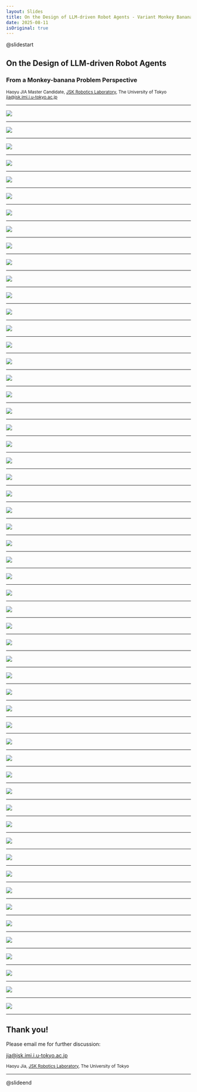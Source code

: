 ```yaml
---
layout: Slides
title: On the Design of LLM-driven Robot Agents - Variant Monkey Banana Problems
date: 2025-08-11
isOriginal: true
---
```


@slidestart

## On the Design of LLM-driven Robot Agents

### From a Monkey-banana Problem Perspective

<small>
Haoyu JIA
Master Candidate, <a href="http://www.jsk.t.u-tokyo.ac.jp/" target="_blank">JSK Robotics Laboratory</a>, The University of Tokyo <br/>
<a href="mailto://jia@jsk.imi.i.u-tokyo.ac.jp">jia@jsk.imi.i.u-tokyo.ac.jp</a>
</small>

---

<img style="max-width: 100%; max-height: 100%;" src="http://localhost:8080/assets/images/slides/variant-monkey-banana-problems/Slide_2.PNG" >

---

<img style="max-width: 100%; max-height: 100%;" src="http://localhost:8080/assets/images/slides/variant-monkey-banana-problems/Slide_3.PNG" >

---

<img style="max-width: 100%; max-height: 100%;" src="http://localhost:8080/assets/images/slides/variant-monkey-banana-problems/Slide_4.PNG" >

---

<img style="max-width: 100%; max-height: 100%;" src="http://localhost:8080/assets/images/slides/variant-monkey-banana-problems/Slide_5.PNG" >

---

<img style="max-width: 100%; max-height: 100%;" src="http://localhost:8080/assets/images/slides/variant-monkey-banana-problems/Slide_6.PNG" >

---

<img style="max-width: 100%; max-height: 100%;" src="http://localhost:8080/assets/images/slides/variant-monkey-banana-problems/Slide_7.PNG" >

---

<img style="max-width: 100%; max-height: 100%;" src="http://localhost:8080/assets/images/slides/variant-monkey-banana-problems/Slide_8.PNG" >

---

<img style="max-width: 100%; max-height: 100%;" src="http://localhost:8080/assets/images/slides/variant-monkey-banana-problems/Slide_9.PNG" >

---

<img style="max-width: 100%; max-height: 100%;" src="http://localhost:8080/assets/images/slides/variant-monkey-banana-problems/Slide_10.PNG" >

---

<img style="max-width: 100%; max-height: 100%;" src="http://localhost:8080/assets/images/slides/variant-monkey-banana-problems/Slide_11.PNG" >

---

<img style="max-width: 100%; max-height: 100%;" src="http://localhost:8080/assets/images/slides/variant-monkey-banana-problems/Slide_12.PNG" >

---

<img style="max-width: 100%; max-height: 100%;" src="http://localhost:8080/assets/images/slides/variant-monkey-banana-problems/Slide_13.PNG" >

---

<img style="max-width: 100%; max-height: 100%;" src="http://localhost:8080/assets/images/slides/variant-monkey-banana-problems/Slide_14.PNG" >

---

<img style="max-width: 100%; max-height: 100%;" src="http://localhost:8080/assets/images/slides/variant-monkey-banana-problems/Slide_15.PNG" >

---

<img style="max-width: 100%; max-height: 100%;" src="http://localhost:8080/assets/images/slides/variant-monkey-banana-problems/Slide_16.PNG" >

---

<img style="max-width: 100%; max-height: 100%;" src="http://localhost:8080/assets/images/slides/variant-monkey-banana-problems/Slide_17.PNG" >

---

<img style="max-width: 100%; max-height: 100%;" src="http://localhost:8080/assets/images/slides/variant-monkey-banana-problems/Slide_18.PNG" >

---

<img style="max-width: 100%; max-height: 100%;" src="http://localhost:8080/assets/images/slides/variant-monkey-banana-problems/Slide_19.PNG" >

---

<img style="max-width: 100%; max-height: 100%;" src="http://localhost:8080/assets/images/slides/variant-monkey-banana-problems/Slide_20.PNG" >

---

<img style="max-width: 100%; max-height: 100%;" src="http://localhost:8080/assets/images/slides/variant-monkey-banana-problems/Slide_21.PNG" >

---

<img style="max-width: 100%; max-height: 100%;" src="http://localhost:8080/assets/images/slides/variant-monkey-banana-problems/Slide_22.PNG" >

---

<img style="max-width: 100%; max-height: 100%;" src="http://localhost:8080/assets/images/slides/variant-monkey-banana-problems/Slide_23.PNG" >

---

<img style="max-width: 100%; max-height: 100%;" src="http://localhost:8080/assets/images/slides/variant-monkey-banana-problems/Slide_24.PNG" >

---

<img style="max-width: 100%; max-height: 100%;" src="http://localhost:8080/assets/images/slides/variant-monkey-banana-problems/Slide_25.PNG" >

---

<img style="max-width: 100%; max-height: 100%;" src="http://localhost:8080/assets/images/slides/variant-monkey-banana-problems/Slide_26.PNG" >

---

<img style="max-width: 100%; max-height: 100%;" src="http://localhost:8080/assets/images/slides/variant-monkey-banana-problems/Slide_27.PNG" >

---

<img style="max-width: 100%; max-height: 100%;" src="http://localhost:8080/assets/images/slides/variant-monkey-banana-problems/Slide_28.PNG" >

---

<img style="max-width: 100%; max-height: 100%;" src="http://localhost:8080/assets/images/slides/variant-monkey-banana-problems/Slide_29.PNG" >

---

<img style="max-width: 100%; max-height: 100%;" src="http://localhost:8080/assets/images/slides/variant-monkey-banana-problems/Slide_30.PNG" >

---

<img style="max-width: 100%; max-height: 100%;" src="http://localhost:8080/assets/images/slides/variant-monkey-banana-problems/Slide_31.PNG" >

---

<img style="max-width: 100%; max-height: 100%;" src="http://localhost:8080/assets/images/slides/variant-monkey-banana-problems/Slide_32.PNG" >

---

<img style="max-width: 100%; max-height: 100%;" src="http://localhost:8080/assets/images/slides/variant-monkey-banana-problems/Slide_33.PNG" >

---

<img style="max-width: 100%; max-height: 100%;" src="http://localhost:8080/assets/images/slides/variant-monkey-banana-problems/Slide_34.PNG" >

---

<img style="max-width: 100%; max-height: 100%;" src="http://localhost:8080/assets/images/slides/variant-monkey-banana-problems/Slide_35.PNG" >

---

<img style="max-width: 100%; max-height: 100%;" src="http://localhost:8080/assets/images/slides/variant-monkey-banana-problems/Slide_36.PNG" >

---

<img style="max-width: 100%; max-height: 100%;" src="http://localhost:8080/assets/images/slides/variant-monkey-banana-problems/Slide_37.PNG" >

---

<img style="max-width: 100%; max-height: 100%;" src="http://localhost:8080/assets/images/slides/variant-monkey-banana-problems/Slide_38.PNG" >

---

<img style="max-width: 100%; max-height: 100%;" src="http://localhost:8080/assets/images/slides/variant-monkey-banana-problems/Slide_39.PNG" >

---

<img style="max-width: 100%; max-height: 100%;" src="http://localhost:8080/assets/images/slides/variant-monkey-banana-problems/Slide_40.PNG" >

---

<img style="max-width: 100%; max-height: 100%;" src="http://localhost:8080/assets/images/slides/variant-monkey-banana-problems/Slide_41.PNG" >

---

<img style="max-width: 100%; max-height: 100%;" src="http://localhost:8080/assets/images/slides/variant-monkey-banana-problems/Slide_42.PNG" >

---

<img style="max-width: 100%; max-height: 100%;" src="http://localhost:8080/assets/images/slides/variant-monkey-banana-problems/Slide_43.PNG" >

---

<img style="max-width: 100%; max-height: 100%;" src="http://localhost:8080/assets/images/slides/variant-monkey-banana-problems/Slide_44.PNG" >

---

<img style="max-width: 100%; max-height: 100%;" src="http://localhost:8080/assets/images/slides/variant-monkey-banana-problems/Slide_45.PNG" >

---

<img style="max-width: 100%; max-height: 100%;" src="http://localhost:8080/assets/images/slides/variant-monkey-banana-problems/Slide_46.PNG" >

---

<img style="max-width: 100%; max-height: 100%;" src="http://localhost:8080/assets/images/slides/variant-monkey-banana-problems/Slide_47.PNG" >

---

<img style="max-width: 100%; max-height: 100%;" src="http://localhost:8080/assets/images/slides/variant-monkey-banana-problems/Slide_48.PNG" >

---

<img style="max-width: 100%; max-height: 100%;" src="http://localhost:8080/assets/images/slides/variant-monkey-banana-problems/Slide_49.PNG" >

---

<img style="max-width: 100%; max-height: 100%;" src="http://localhost:8080/assets/images/slides/variant-monkey-banana-problems/Slide_50.PNG" >

---

<img style="max-width: 100%; max-height: 100%;" src="http://localhost:8080/assets/images/slides/variant-monkey-banana-problems/Slide_51.PNG" >

---

<img style="max-width: 100%; max-height: 100%;" src="http://localhost:8080/assets/images/slides/variant-monkey-banana-problems/Slide_52.PNG" >

---

<img style="max-width: 100%; max-height: 100%;" src="http://localhost:8080/assets/images/slides/variant-monkey-banana-problems/Slide_53.PNG" >

---

<img style="max-width: 100%; max-height: 100%;" src="http://localhost:8080/assets/images/slides/variant-monkey-banana-problems/Slide_54.PNG" >

---

<img style="max-width: 100%; max-height: 100%;" src="http://localhost:8080/assets/images/slides/variant-monkey-banana-problems/Slide_55.PNG" >

---

<img style="max-width: 100%; max-height: 100%;" src="http://localhost:8080/assets/images/slides/variant-monkey-banana-problems/Slide_56.PNG" >

---

## Thank you!

Please email me for further discussion:

<a href="mailto://jia@jsk.imi.i.u-tokyo.ac.jp">jia@jsk.imi.i.u-tokyo.ac.jp</a>

<small>
Haoyu Jia, <a href="http://www.jsk.t.u-tokyo.ac.jp/" target="_blank">JSK Robotics Laboratory</a>, The University of Tokyo
</small>

---

@slideend